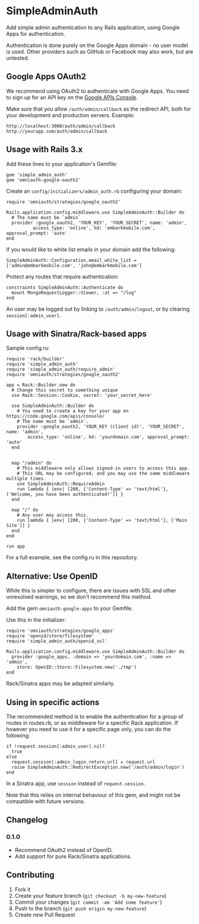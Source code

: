 # SimpleAdminAuth

Add simple admin authentication to any Rails application, using Google Apps for authentication.

Authentication is done purely on the Google Apps domain - no user model is used. Other providers such as GitHub or
Facebook may also work, but are untested.

## Google Apps OAuth2

We recommend using OAuth2 to authenticate with Google Apps. You need to sign up for an API key on the
[Google APIs Console](https://code.google.com/apis/console/).

Make sure that you allow `/auth/admin/callback` as the redirect API, both for your development and production servers.
Example:

    http://localhost:3000/auth/admin/callback
    http://yourapp.com/auth/admin/callback


## Usage with Rails 3.x

Add these lines to your application's Gemfile:

    gem 'simple_admin_auth'
    gem 'omniauth-google-oauth2'

Create an `config/initializers/admin_auth.rb` configuring your domain:

    require 'omniauth/strategies/google_oauth2'

    Rails.application.config.middleware.use SimpleAdminAuth::Builder do
      # The name must be `admin`
      provider :google_oauth2, 'YOUR_KEY', 'YOUR_SECRET', name: 'admin',
              access_type: 'online', hd: 'embarkmobile.com', approval_prompt: 'auto'
    end

If you would like to white list emails in your domain add the following:

    SimpleAdminAuth::Configuration.email_white_list = ['admin@embarkmobile.com', 'john@embarkmobile.com']

Protect any routes that require authentication:

    constraints SimpleAdminAuth::Authenticate do
      mount MongoRequestLogger::Viewer, :at => "/log"
    end

An user may be logged out by linking to `/auth/admin/logout`, or by clearing `session[:admin_user]`.

## Usage with Sinatra/Rack-based apps

Sample config.ru:

    require 'rack/builder'
    require 'simple_admin_auth'
    require 'simple_admin_auth/require_admin'
    require 'omniauth/strategies/google_oauth2'

    app = Rack::Builder.new do
      # Change this secret to something unique
      use Rack::Session::Cookie, secret: 'your_secret_here'

      use SimpleAdminAuth::Builder do
        # You need to create a key for your app on https://code.google.com/apis/console/
        # The name must be `admin`.
        provider :google_oauth2, 'YOUR_KEY (client id)', 'YOUR_SECRET', name: 'admin',
            access_type: 'online', hd: 'yourdomain.com', approval_prompt: 'auto'
      end


      map "/admin" do
        # This middleware only allows signed-in users to access this app.
        # This URL may be configured, and you may use the same middleware multiple times.
        use SimpleAdminAuth::RequireAdmin
        run lambda { |env| [200, {'Content-Type' => 'text/html'}, ['Welcome, you have been authenticated!']] }
      end

      map "/" do
        # Any user may access this.
        run lambda { |env| [200, {'Content-Type' => 'text/html'}, ['Main Site']] }
      end
    end

    run app

For a full example, see the config.ru in this repository.

## Alternative: Use OpenID

While this is simpler to configure, there are issues with SSL and other unresolved warnings, so we don't recommend this
 method.

Add the gem `omniauth-google-apps` to your Gemfile.

Use this in the initializer:

    require 'omniauth/strategies/google_apps'
    require 'openid/store/filesystem'
    require 'simple_admin_auth/openid_ssl'

    Rails.application.config.middleware.use SimpleAdminAuth::Builder do
      provider :google_apps, :domain => 'yourdomain.com', :name => 'admin',
        store: OpenID::Store::Filesystem.new('./tmp')
    end

Rack/Sinatra apps may be adapted similarly.

## Using in specific actions

The recommended method is to enable the authentication for a group of routes in routes.rb, or as middleware for a
specific Rack application. If however you need to use it for a specific page only, you can do the following:


    if !request.session[:admin_user].nil?
      true
    else
      request.session[:admin_login_return_url] = request.url
      raise SimpleAdminAuth::RedirectException.new('/auth/admin/login')
    end

In a Sinatra app, use `session` instead of `request.session`.

Note that this relies on internal behaviour of this gem, and might not be compatible with future versions.

## Changelog

### 0.1.0

* Recommend OAuth2 instead of OpenID.
* Add support for pure Rack/Sinatra applications.


## Contributing

1. Fork it
2. Create your feature branch (`git checkout -b my-new-feature`)
3. Commit your changes (`git commit -am 'Add some feature'`)
4. Push to the branch (`git push origin my-new-feature`)
5. Create new Pull Request
